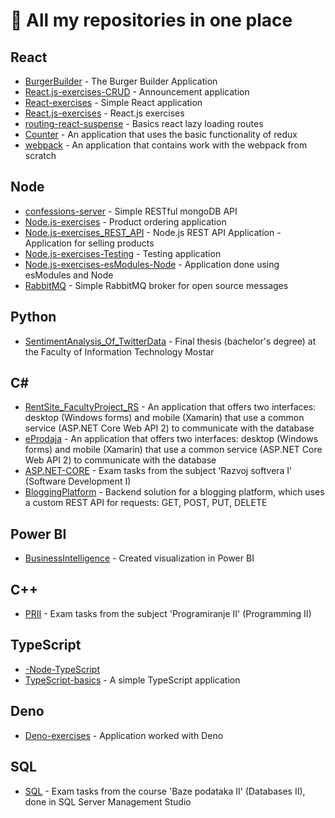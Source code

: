 # 📝 All my repositories in one place


## React

- [BurgerBuilder](https://github.com/merima98/BurgerBuilder) - The Burger Builder Application
- [React.js-exercises-CRUD](https://github.com/merima98/React.js-exercises-CRUD) - Announcement application
- [React-exercises](https://github.com/merima98/React-exercises) - Simple React application
- [React.js-exercises](https://github.com/merima98/React.js-exercises) - React.js exercises
- [routing-react-suspense](https://github.com/merima98/routing-react-suspense) - Basics react lazy loading routes
- [Counter](https://github.com/merima98/Counter.git) - An application that uses the basic functionality of redux
- [webpack](https://github.com/merima98/webpack) - An application that contains work with the webpack from scratch
## Node

- [confessions-server](https://github.com/merima98/confessions-server) - Simple RESTful mongoDB API
- [Node.js-exercises](https://github.com/merima98/Node.js-exercises) - Product ordering application
- [Node.js-exercises_REST_API](https://github.com/merima98/Node.js-exercises_REST_API) - Node.js REST API Application - Application for selling products
- [Node.js-exercises-Testing](https://github.com/merima98/Node.js-exercises-Testing) - Testing application 
- [Node.js-exercises-esModules-Node](https://github.com/merima98/Node.js-exercises-esModules-Node) - Application done using esModules and Node
- [RabbitMQ](https://github.com/merima98/RabbitMQ) - Simple RabbitMQ broker for open source messages

## Python

- [SentimentAnalysis_Of_TwitterData](https://github.com/merima98/SentimentAnalysis_Of_TwitterData) - Final thesis (bachelor's degree) at the Faculty of Information Technology Mostar

## C#

- [RentSite_FacultyProject_RS](https://github.com/merima98/RentSite_FacultyProject_RS) - An application that offers two interfaces: desktop (Windows forms) and mobile (Xamarin) that use a common service (ASP.NET Core Web API 2) to communicate with the database
- [eProdaja](https://github.com/merima98/eProdaja) - An application that offers two interfaces: desktop (Windows forms) and mobile (Xamarin) that use a common service (ASP.NET Core Web API 2) to communicate with the database
- [ASP.NET-CORE](https://github.com/merima98/ASP.NET-CORE) - Exam tasks from the subject 'Razvoj softvera I' (Software Development I) 
- [BloggingPlatform](https://github.com/merima98/BloggingPlatform) - Backend solution for a blogging platform, which uses a custom REST API for requests: GET, POST, PUT, DELETE

## Power BI

- [BusinessIntelligence](https://github.com/merima98/BusinessIntelligence) - Created visualization in Power BI

## C++

- [PRII](https://github.com/merima98/PRII) - Exam tasks from the subject 'Programiranje II' (Programming II) 

## TypeScript

- [-Node-TypeScript](https://github.com/merima98/-Node-TypeScript)
- [TypeScript-basics](https://github.com/merima98/TypeScript-basics) - A simple TypeScript application

## Deno

- [Deno-exercises](https://github.com/merima98/Deno-exercises) - Application worked with Deno

## SQL

- [SQL](https://github.com/merima98/SQL) - Exam tasks from the course 'Baze podataka II' (Databases II), done in SQL Server Management Studio
